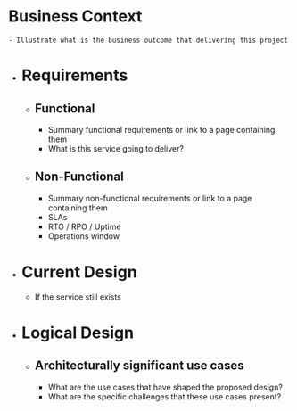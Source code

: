 # Business Context
	- Illustrate what is the business outcome that delivering this project
- # Requirements
	- ## Functional
		- Summary functional requirements or link to a page containing them
		- What is this service going to deliver?
	- ## Non-Functional
		- Summary non-functional requirements or link to a page containing them
		- SLAs
		- RTO / RPO / Uptime
		- Operations window
- # Current Design
	- If the service still exists
- # Logical Design
	- ## Architecturally significant use cases
		- What are the use cases that have shaped the proposed design?
		- What are the specific challenges that these use cases present?